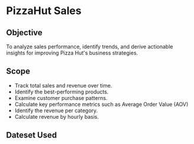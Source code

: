 # PizzaHut Sales

## Objective

To analyze sales performance, identify trends, and derive actionable insights for improving Pizza Hut's business strategies.

## Scope

- Track total sales and revenue over time.
- Identify the best-performing products.
- Examine customer purchase patterns.
- Calculate key performance metrics such as Average Order Value (AOV)
- Identify the revenue per category.
- Calculate revenue by hourly basis.

## Dateset Used

